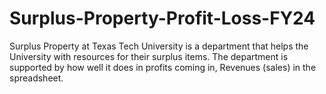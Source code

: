 # Surplus-Property-Profit-Loss-FY24
Surplus Property at Texas Tech University is a department that helps the University with resources for their surplus items. The department is supported by how well it does in profits coming in, Revenues (sales) in the spreadsheet. 
